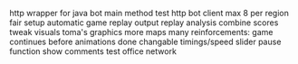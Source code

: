 
http wrapper for java bot
main method
test http bot client
max 8 per region
fair setup
automatic game replay output
replay analysis
combine scores
tweak visuals
toma's graphics
more maps
many reinforcements: game continues before animations done
changable timings/speed slider
pause function
show comments
test office network